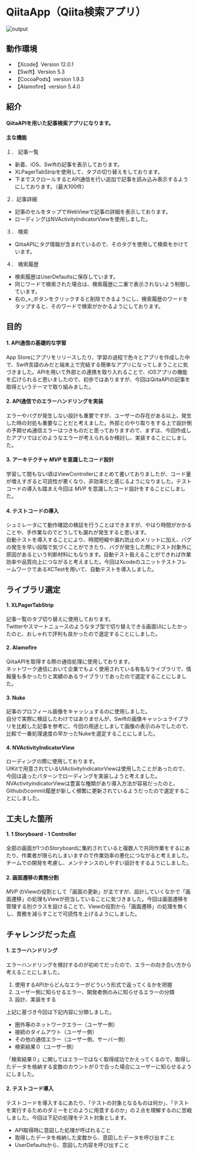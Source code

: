 # QiitaApp（Qiita検索アプリ）
![output](https://user-images.githubusercontent.com/64976657/101054665-78219780-35cc-11eb-88a3-11cd5f0f4f38.gif)


## 動作環境
* 【Xcode】Version 12.0.1
* 【Swift】Version 5.3
* 【CocoaPods】version 1.9.3
* 【Alamofire】version 5.4.0


## 紹介
#### QiitaAPIを用いた記事検索アプリになります。
#### 主な機能

１． 記事一覧  
* 新着、iOS、Swiftの記事を表示しております。
* XLPagerTabStripを使用して、タブの切り替えをしております。
* 下までスクロールするとAPI通信を行い追加で記事を読み込み表示するようにしております。（最大100件）

２．記事詳細
* 記事のセルをタップでWebViewで記事の詳細を表示しております。
* ローディングはNVActivityIndicatorViewを使用しました。

３． 検索
* QiitaAPIにタグ情報が含まれているので、そのタグを使用して検索をかけています。

４． 検索履歴
* 検索履歴はUserDefaultsに保存しています。
* 同じワードで検索された場合は、検索履歴に二重で表示されないよう制御しています。
* 右の_×_ボタンをクリックすると削除できるようにし、検索履歴のワードをタップすると、そのワードで検索がかかるようにしております。


## 目的
#### 1. API通信の基礎的な学習
App Storeにアプリをリリースしたり、学習の過程で色々とアプリを作成した中で、Swift言語のみだと端末上で完結する簡単なアプリになってしまうことに気づきました。APIを用いて外部との連携を取り入れることで、iOSアプリの機能を広げられると思いましたので、初歩ではありますが、今回はQiitaAPIの記事を取得というテーマで取り組みました。

#### 2. API通信でのエラーハンドリングを実装
エラーやバグが発生しない設計も重要ですが、ユーザーの存在がある以上、発生した時の対処も重要なことだと考えました。外部とのやり取りをする上で設計側の予期せぬ通信エラーはつきものだと思っておりますので、まずは、今回作成したアプリではどのようなエラーが考えられるか検討し、実装することにしました。

#### 3. アーキテクチャ _MVP_ を意識したコード設計
学習して間もない頃はViewControllerにまとめて書いておりましたが、コード量が増えすぎると可読性が悪くなり、非効率だと感じるようになりました。テストコードの導入も踏まえ今回は _MVP_ を意識したコード設計をすることにしました。

#### 4. テストコードの導入
シュミレータにて動作確認の検証を行うことはできますが、やはり時間がかかることや、手作業なのでどうしても漏れが発生すると思います。  
自動テストを導入することにより、時間短縮や漏れ防止のメリットに加え、バグの発生を早い段階で気づくことができたり、バグが発生した際にテスト対象外に原因があるという判断材料にもなります。自動テスト扱えることができれば作業効率や品質向上につながると考えました。今回はXcodeのユニットテストフレームワークであるXCTestを用いて、自動テストを導入しました。


## ライブラリ選定
#### 1. XLPagerTabStrip
記事一覧のタブ切り替えに使用しております。  
Twitterやスマートニュースのようなタブ型で切り替えできる画面UIにしたかったのと、おしゃれで評判も良かったので選定することにしました。

#### 2. Alamofire
QiitaAPIを取得する際の通信処理に使用しております。  
ネットワーク通信において企業でもよく使用されている有名なライブラリで、情報量も多かったりと実績のあるライブラリであったので選定することにしました。

#### 3. Nuke
記事のプロフィール画像をキャッシュするのに使用しました。  
自分で実際に検証したわけではありませんが、Swiftの画像キャッシュライブラリを比較した記事を参考に、今回の用途としまして画像の表示のみでしたので、比較で一番処理速度の早かったNukeを選定することにしました。

#### 4. NVActivityIndicatorView
ローディングの際に使用しております。  
UIKitで用意されているUIActivityIndicatorViewは使用したことがあったので、今回は違ったパターンでローディングを実装しようと考えました。NVActivityIndicatorViewは豊富な種類があり導入方法が容易だったのと、Githubのcommit履歴が新しく頻繁に更新されているようだったので選定することにしました。


## 工夫した箇所
#### 1. 1 Storyboard - 1 Controller
全部の画面が1つのStoryboardに集約されていると複数人で共同作業をするにあたり、作業者が限られしまいますので作業効率の悪化につながると考えました。チームでの開発を考慮し、メンテナンスのしやすい設計をするようにしました。

#### 2. 画面遷移の責務分割
_MVP_ のViewの役割として「画面の更新」が主ですが、設計していくなかで「画面遷移」の処理もViewが担当していることに気づきました。今回は画面遷移を管理する別クラスを設けることで、Viewの役割から「画面遷移」の処理を無くし、責務を減らすことで可読性を上げるようにしました。


## チャレンジだった点
#### 1. エラーハンドリング
エラーハンドリングを検討するのが初めてだったので、エラーの向き合い方から考えることにしました。   
1. 使用するAPIからどんなエラーがどういう形式で返ってくるかを把握
2. ユーザー側に知らせるエラー、開発者側のみに知らせるエラーの分類
3. 設計、実装をする

上記に基づき今回は下記内容に分類しました。
* 圏外等のネットワークエラー（ユーザー側）
* 接続のタイムアウト（ユーザー側）
* その他の通信エラー（ユーザー側、サーバー側）
* 検索結果０（ユーザー側）

「検索結果０」に関してはエラーではなく取得成功でかえってくるので、取得したデータを格納する変数のカウントが０で合った場合にユーザーに知らせるようにしました。

#### 2. テストコード導入
テストコードを導入するにあたり、「テストの対象となるものは何か」、「テストを実行するためのダミーをどのように用意するのか」の２点を理解するのに苦戦しました。今回は下記の処理をテスト対象とします。
* API取得時に意図した処理が呼ばれること
* 取得したデータを格納した変数から、意図したデータを呼び出すこと
* UserDefaultsから、意図した内容を呼び出すこと

